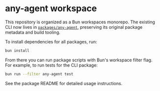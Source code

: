 # any-agent workspace

This repository is organized as a Bun workspaces monorepo. The existing CLI now lives in [`packages/any-agent`](packages/any-agent), preserving its original package metadata and build tooling.

To install dependencies for all packages, run:

```sh
bun install
```

From there you can run package scripts with Bun's workspace filter flag. For example, to run tests for the CLI package:

```sh
bun run --filter any-agent test
```

See the package README for detailed usage instructions.
